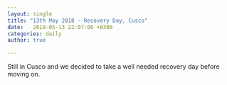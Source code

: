 ```yaml
---
layout: single
title: "13th May 2018 - Recovery Day, Cusco"
date:   2018-05-13 22:07:00 +0300
categories: daily
author: true

---
```


Still in Cusco and we decided to take a well needed recovery day before moving on.

